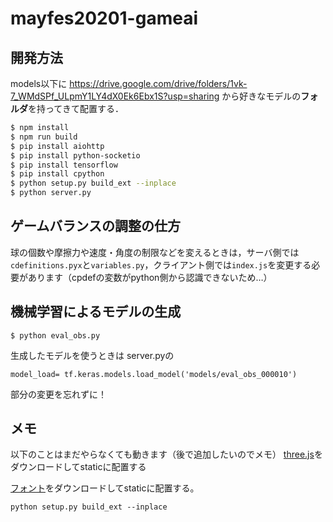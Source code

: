# mayfes20201-gameai
## 開発方法
models以下に
https://drive.google.com/drive/folders/1vk-7_WMdSPf_ULpmY1LY4dX0Ek6Ebx1S?usp=sharing
から好きなモデルの**フォルダ**を持ってきて配置する．

```bash
$ npm install
$ npm run build
$ pip install aiohttp
$ pip install python-socketio
$ pip install tensorflow
$ pip install cpython
$ python setup.py build_ext --inplace
$ python server.py
```

## ゲームバランスの調整の仕方
球の個数や摩擦力や速度・角度の制限などを変えるときは，サーバ側では`cdefinitions.pyx`と`variables.py`，クライアント側では`index.js`を変更する必要があります（cpdefの変数がpython側から認識できないため…）
## 機械学習によるモデルの生成
```
$ python eval_obs.py
```
生成したモデルを使うときは
server.pyの
```
model_load= tf.keras.models.load_model('models/eval_obs_000010')
```
部分の変更を忘れずに！
## メモ
以下のことはまだやらなくても動きます（後で追加したいのでメモ）
[three.js](http://threejs.org/build/three.js)をダウンロードしてstaticに配置する

[フォント](https://raw.githubusercontent.com/mrdoob/three.js/master/examples/fonts/helvetiker_bold.typeface.json)をダウンロードしてstaticに配置する。

```
python setup.py build_ext --inplace
```


